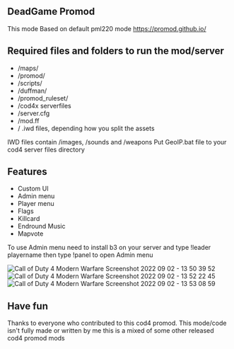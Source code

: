 ## DeadGame Promod 
This mode Based on default pml220 mode
https://promod.github.io/

## Required files and folders to run the mod/server

- /maps/
- /promod/
- /scripts/
- /duffman/
- /promod_ruleset/
- /cod4x serverfiles
- /server.cfg
- /mod.ff
- / .iwd files, depending how you split the assets

IWD files contain /images, /sounds and /weapons
Put GeoIP.bat file to your cod4 server files directory

## Features
- Custom UI
- Admin menu
- Player menu
- Flags
- Killcard
- Endround Music
- Mapvote

To use Admin menu need to install b3 on your server and type !leader playername then type !panel to open Admin menu


![Call of Duty 4  Modern Warfare Screenshot 2022 09 02 - 13 50 39 52](https://user-images.githubusercontent.com/90983788/188097859-0e3b5946-dcf3-43b0-9544-7c27bca14d16.png)
![Call of Duty 4  Modern Warfare Screenshot 2022 09 02 - 13 52 22 45](https://user-images.githubusercontent.com/90983788/188097870-a705db25-2ab0-414d-bdcd-df75422c3edf.png)
![Call of Duty 4  Modern Warfare Screenshot 2022 09 02 - 13 53 08 59](https://user-images.githubusercontent.com/90983788/188097878-2bf95de2-f3b6-4edd-989c-0541a0a2adeb.png)



## Have fun

Thanks to everyone who contributed to this cod4 promod. This mode/code isn't fully made or written by me this is a mixed of some other released cod4 promod mods 

